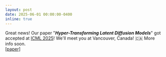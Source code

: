 ```yaml
---
layout: post
date: 2025-06-01 00:00:00-0400
inline: true
---
```


Great news! Our paper "<b><i>Hyper-Transforming Latent Diffusion Models</i></b>" got accepted at <a href="https://icml.cc/Conferences/2025">ICML 2025</a>! We'll meet you at Vancouver, Canada! 🇨🇦 More info soon.
<br>
<a href="https://arxiv.org/pdf/2504.16580">[paper]</a>